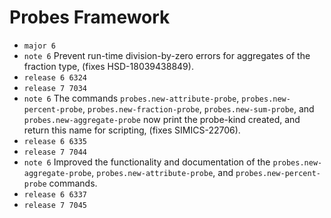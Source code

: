 <!---
© 2024 Intel Corporation

This software and the related documents are Intel copyrighted materials, and
your use of them is governed by the express license under which they were
provided to you ("License"). Unless the License provides otherwise, you may
not use, modify, copy, publish, distribute, disclose or transmit this software
or the related documents without Intel's prior written permission.

This software and the related documents are provided as is, with no express or
implied warranties, other than those that are expressly stated in the License.
-->

# Probes Framework

- `major 6`
- `note 6` Prevent run-time division-by-zero errors for aggregates of
  the fraction type, (fixes HSD-18039438849).
- `release 6 6324`
- `release 7 7034`
- `note 6` The commands `probes.new-attribute-probe`, `probes.new-percent-probe`,
           `probes.new-fraction-probe`, `probes.new-sum-probe`,
	   and `probes.new-aggregate-probe` now print the probe-kind
	   created, and return this name for scripting,
	   (fixes SIMICS-22706).
- `release 6 6335`
- `release 7 7044`
- `note 6` Improved the functionality and documentation of the
  `probes.new-aggregate-probe`, `probes.new-attribute-probe`, and
  `probes.new-percent-probe` commands.
- `release 6 6337`
- `release 7 7045`
